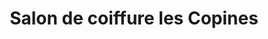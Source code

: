 ---
title: "Salon de coiffure les Copines"
url: /beloeil/salon-de-coiffure-les-copines/
shop: hairdresser
---